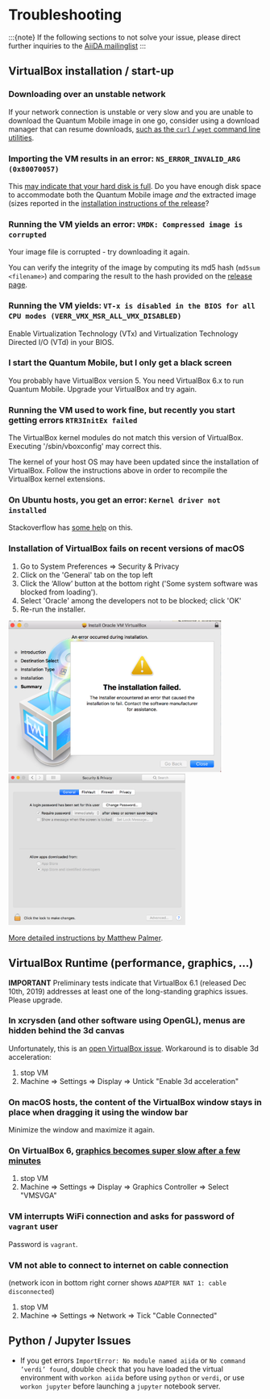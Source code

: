 # Troubleshooting

:::{note}
If the following sections to not solve your issue,
please direct further inquiries to the [AiiDA mailinglist](http://www.aiida.net/mailing-list/)
:::

## VirtualBox installation / start-up

### Downloading over an unstable network

If your network connection is unstable or very slow and you are unable to download the Quantum Mobile image in one go, consider using a download manager that can resume downloads, [such as the `curl` / `wget` command line utilities](https://superuser.com/a/529951/345438).

### Importing the VM results in an error: `NS_ERROR_INVALID_ARG (0x80070057)`

This [may indicate that your hard disk is full](https://www.virtualbox.org/ticket/18343).
Do you have enough disk space to accommodate both the Quantum Mobile image *and* the extracted image (sizes reported in the [installation instructions of the release](https://github.com/marvel-nccr/quantum-mobile/releases)?

### Running the VM yields an error: `VMDK: Compressed image is corrupted`

Your image file is corrupted - try downloading it again.

You can verify the integrity of the image by computing its md5 hash (`md5sum <filename>`) and comparing the result to the hash provided on the [release page](https://github.com/marvel-nccr/quantum-mobile/releases).

### Running the VM yields: `VT-x is disabled in the BIOS for all CPU modes (VERR_VMX_MSR_ALL_VMX_DISABLED)`

Enable Virtualization Technology (VTx) and Virtualization Technology Directed I/O (VTd) in your BIOS.

### I start the Quantum Mobile, but I only get a black screen

You probably have VirtualBox version 5. You need VirtualBox 6.x to run Quantum Mobile. Upgrade your VirtualBox and try again.

### Running the VM used to work fine, but recently you start getting errors `RTR3InitEx failed`

The VirtualBox kernel modules do not match this version of VirtualBox.
Executing '/sbin/vboxconfig' may correct this.

The kernel of your host OS may have been updated since the installation of VirtualBox. Follow the instructions above in order to recompile the VirtualBox kernel extensions.

### On Ubuntu hosts, you get an error: `Kernel driver not installed`

Stackoverflow has [some help](https://askubuntu.com/questions/920689/how-to-fix-modprobe-vboxdrv-error-in-virtualbox) on this.

### Installation of VirtualBox fails on recent versions of macOS

1. Go to System Preferences => Security & Privacy
2. Click on the 'General' tab on the top left
3. Click the ‘Allow’ button at the bottom right ('Some system software was blocked from loading').
4. Select 'Oracle' among the developers not to be blocked; click 'OK'
5. Re-run the installer.

<img src="images/mac_install_failed.png" height="300px">

<img src="images/mac_security_settings.png" height="300px">

[More detailed instructions by Matthew Palmer](https://matthewpalmer.net/blog/2017/12/10/install-virtualbox-mac-high-sierra/index.html).

## VirtualBox Runtime (performance, graphics, ...)

**IMPORTANT** Preliminary tests indicate that VirtualBox 6.1 (released Dec 10th, 2019) addresses at least one of the long-standing graphics issues. Please upgrade.

### In xcrysden (and other software using OpenGL), menus are hidden behind the 3d canvas

Unfortunately, this is an [open VirtualBox issue](https://www.virtualbox.org/ticket/11596#comment:4). Workaround is to disable 3d acceleration:

1. stop VM
2. Machine => Settings => Display => Untick "Enable 3d acceleration"  

### On macOS hosts, the content of the VirtualBox window stays in place when dragging it using the window bar

Minimize the window and maximize it again.

### On VirtualBox 6, [graphics becomes super slow after a few minutes](https://jsephler.co.uk/slow-laggy-poor-graphics-performance-linux-guest-virtualbox-6-0/)

1. stop VM
2. Machine => Settings => Display => Graphics Controller => Select "VMSVGA"

### VM interrupts WiFi connection and asks for password of `vagrant` user

Password is `vagrant`.

### VM not able to connect to internet on cable connection

(network icon in bottom right corner shows `ADAPTER NAT 1: cable disconnected`)

1. stop VM
2. Machine => Settings => Network => Tick "Cable Connected"

## Python / Jupyter Issues

- If you get errors `ImportError: No module named aiida` or `No command ’verdi’ found`,
  double check that you have loaded the virtual environment with `workon aiida` before using `python` or `verdi`,
  or use `workon jupyter` before launching a `jupyter` notebook server.
